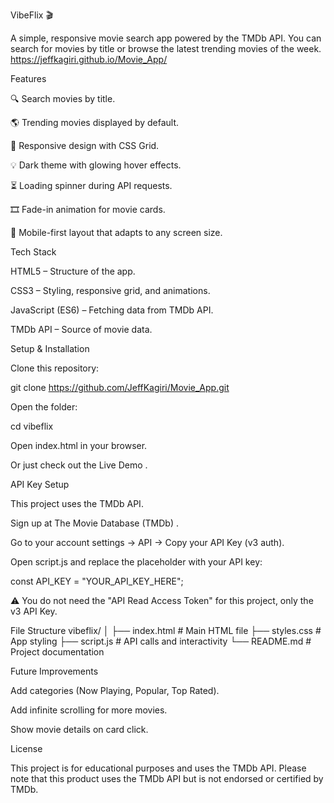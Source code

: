 VibeFlix 🎬

A simple, responsive movie search app powered by the TMDb API.
You can search for movies by title or browse the latest trending movies of the week.
https://jeffkagiri.github.io/Movie_App/


Features

🔍 Search movies by title.

🌎 Trending movies displayed by default.

🎨 Responsive design with CSS Grid.

💡 Dark theme with glowing hover effects.

⏳ Loading spinner during API requests.

🎞 Fade-in animation for movie cards.

📱 Mobile-first layout that adapts to any screen size.

Tech Stack

HTML5 – Structure of the app.

CSS3 – Styling, responsive grid, and animations.

JavaScript (ES6) – Fetching data from TMDb API.

TMDb API – Source of movie data.

Setup & Installation

Clone this repository:

git clone https://github.com/JeffKagiri/Movie_App.git


Open the folder:

cd vibeflix


Open index.html in your browser.

Or just check out the Live Demo
.

API Key Setup

This project uses the TMDb API.

Sign up at The Movie Database (TMDb)
.

Go to your account settings → API → Copy your API Key (v3 auth).

Open script.js and replace the placeholder with your API key:

const API_KEY = "YOUR_API_KEY_HERE";


⚠️ You do not need the "API Read Access Token" for this project, only the v3 API Key.

File Structure
vibeflix/
│
├── index.html       # Main HTML file
├── styles.css       # App styling
├── script.js        # API calls and interactivity
└── README.md        # Project documentation


Future Improvements

Add categories (Now Playing, Popular, Top Rated).

Add infinite scrolling for more movies.

Show movie details on card click.

License

This project is for educational purposes and uses the TMDb API.
Please note that this product uses the TMDb API but is not endorsed or certified by TMDb.
